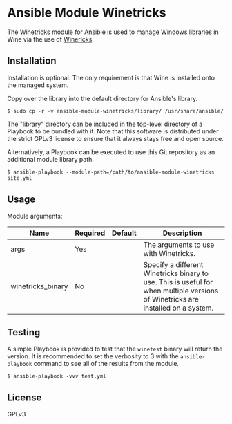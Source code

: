 # Ansible Module Winetricks

The Winetricks module for Ansible is used to manage Windows libraries in Wine via the use of [Winericks](https://wiki.winehq.org/Winetricks).


## Installation

Installation is optional. The only requirement is that Wine is installed onto the managed system.

Copy over the library into the default directory for Ansible's library.

```
$ sudo cp -r -v ansible-module-winetricks/library/ /usr/share/ansible/
```

The "library" directory can be included in the top-level directory of a Playbook to be bundled with it. Note that this software is distributed under the strict GPLv3 license to ensure that it always stays free and open source.

Alternatively, a Playbook can be executed to use this Git repository as an additional module library path.

```
$ ansible-playbook --module-path=/path/to/ansible-module-winetricks site.yml
```


## Usage

Module arguments:

| Name | Required | Default | Description
| --- | --- | --- | --- |
| args | Yes | | The arguments to use with Winetricks. |
| winetricks_binary | No | | Specify a different Winetricks binary to use. This is useful for when multiple versions of Winetricks are installed on a system. |


## Testing

A simple Playbook is provided to test that the `winetest` binary will return the version. It is recommended to set the verbosity to 3 with the `ansible-playbook` command to see all of the results from the module.

```
$ ansible-playbook -vvv test.yml
```


## License

GPLv3
